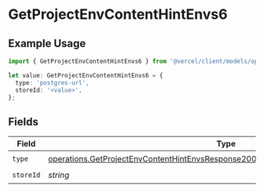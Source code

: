 # GetProjectEnvContentHintEnvs6

## Example Usage

```typescript
import { GetProjectEnvContentHintEnvs6 } from '@vercel/client/models/operations';

let value: GetProjectEnvContentHintEnvs6 = {
  type: 'postgres-url',
  storeId: '<value>',
};
```

## Fields

| Field     | Type                                                                                                                                                                                       | Required           | Description |
| --------- | ------------------------------------------------------------------------------------------------------------------------------------------------------------------------------------------ | ------------------ | ----------- |
| `type`    | [operations.GetProjectEnvContentHintEnvsResponse200ApplicationJSONResponseBody26Type](../../models/operations/getprojectenvcontenthintenvsresponse200applicationjsonresponsebody26type.md) | :heavy_check_mark: | N/A         |
| `storeId` | _string_                                                                                                                                                                                   | :heavy_check_mark: | N/A         |
